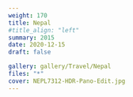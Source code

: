 ```yaml
---
weight: 170
title: Nepal
#title_align: "left"
summary: 2015
date: 2020-12-15
draft: false

gallery: gallery/Travel/Nepal
files: "*"
cover: NEPL7312-HDR-Pano-Edit.jpg
---
```

